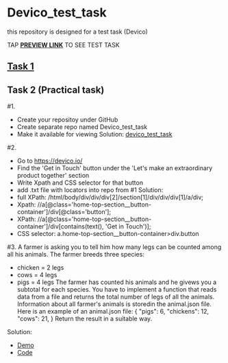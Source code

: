 # Devico_test_task
this repository is designed for a test task (Devico) 

TAP **[PREVIEW LINK](https://docs.google.com/document/d/1GdGyLuKCMr3lJUE2PahhIuADuE5uMQNw/edit?usp=sharing&ouid=116817835323586075431&rtpof=true&sd=true)** TO SEE TEST TASK

## **[Task 1](https://docs.google.com/document/d/1BFz-s2ShURCU_ydq1ZeBQmm9VKRtlCYWY6IB9Uf6abo/edit?usp=sharing)**

## Task 2 (Practical task)

#1. 
- Create your repositoy under GitHub
- Create separate repo named Devico_test_task
- Make it available for viewing
Solution: [devico_test_task](https://github.com/andriiFront/devico_test_task/tree/master/devico_test_task)

#2. 
- Go to https://devico.io/
- Find the 'Get in Touch' button under the 'Let's make an extraordinary product together' section
- Write Xpath and CSS selector for that button
- add .txt file with locators into repo from #1
Solution:
- full XPath:   /html/body/div/div/div[2]/section[1]/div/div/div[1]/a/div;
- Xpath:        //a[@class='home-top-section__button-container']/div[@class='button'];
- XPath:        //a[@class='home-top-section__button-container']/div[contains(text(), 'Get in Touch')];
- CSS selector: a.home-top-section__button-container>div.button

#3.
A farmer is asking you to tell him how many legs can be counted among all his animals. The farmer breeds three species:
- chicken = 2 legs
- cows = 4 legs
- pigs = 4 legs
The farmer has counted his animals and he givews you a subtotal for each species. You have to implement a function that reads data from a file and returns the total number of legs of all the animals. Information about all farmer's animals is storedin the animal.json file. Here is an example of an animal.json file:
{
  "pigs": 6,
  "chickens": 12,
  "cows": 21,
}
Return the result in a suitable way.

Solution:
- [Demo](https://andriifront.github.io/devico_test_task/)
- [Code](https://github.com/andriiFront/devico_test_task/tree/master/devico_test_task)
